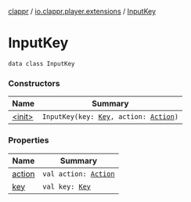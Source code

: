 [clappr](../../index.md) / [io.clappr.player.extensions](../index.md) / [InputKey](./index.md)

# InputKey

`data class InputKey`

### Constructors

| Name | Summary |
|---|---|
| [&lt;init&gt;](-init-.md) | `InputKey(key: `[`Key`](../../io.clappr.player.base.keys/-key/index.md)`, action: `[`Action`](../../io.clappr.player.base.keys/-action/index.md)`)` |

### Properties

| Name | Summary |
|---|---|
| [action](action.md) | `val action: `[`Action`](../../io.clappr.player.base.keys/-action/index.md) |
| [key](key.md) | `val key: `[`Key`](../../io.clappr.player.base.keys/-key/index.md) |
